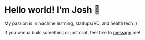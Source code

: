 # Hello world! I'm Josh 👋

My passion is in machine learning, startups/VC, and health tech :)

If you wanna build something or just chat, feel free to [message](https://linkedin.com/in/joshparksj) me! 
